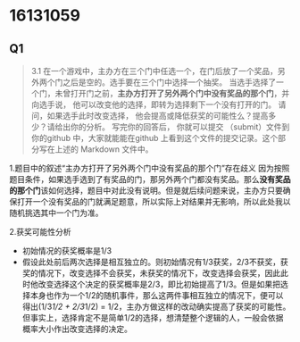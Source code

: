 # 16131059 
## Q1

> 3.1 在一个游戏中，主办方在三个门中任选一个，在门后放了一个奖品，另外两个门之后是空的。选手要在三个门中选择一个抽奖。 当选手选择了一个门，未曾打开门之前，**主办方打开了另外两个门中没有奖品的那个门**，并向选手说， 他可以改变他的选择，即转为选择剩下一个没有打开的门。 请问，如果选手此时改变选择， 他会提高或降低获奖的可能性么？提高多少？请给出你的分析。 写完你的回答后， 你就可以提交 （submit）文件到你的github 中，大家就能能在github 上看到这个文件的提交记录。这个部分写在上述的 Markdown 文件中。

1.题目中的叙述“主办方打开了另外两个门中没有奖品的那个门”存在歧义
    因为按照题目条件，如果选手选到了有奖品的门，那另外两个门都没有奖品。那么**没有奖品的那个门**该如何选择，题目中对此没有说明。但是就后续问题来说，主办方只要确保打开一个没有奖品的门就满足题意，所以实际上对结果并无影响，所以此处我以随机挑选其中一个门为准。

2.获奖可能性分析
 - 初始情况的获奖概率是1/3
 - 假设此处前后两次选择是相互独立的。则初始情况有1/3获奖，2/3不获奖，获奖的情况下，改变选择不会获奖，未获奖的情况下，改变选择会获奖，因此此时他改变选择这个决定的获奖概率是2/3，即比初始提高了1/3。但是如果把选择本身也作为一个1/2的随机事件，那么这两件事相互独立的情况下，便可以得出(1/3*1/2 + 2/3*1/2) = 1/2，主办方做这样的改动确实提高了获奖的可能性。但事实上，选择肯定不是简单1/2的选择，想清楚整个逻辑的人，一般会依据概率大小作出改变选择的决定。
